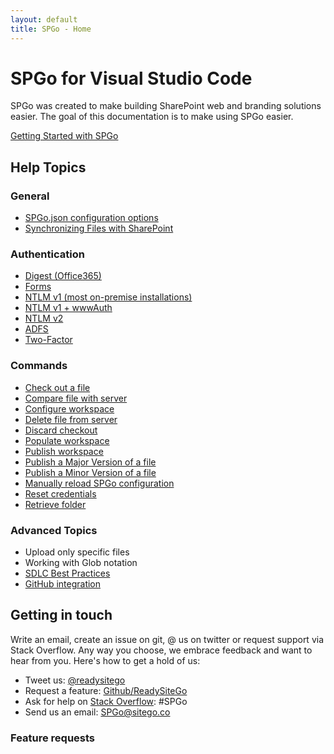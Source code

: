 ```yaml
---
layout: default
title: SPGo - Home
---
```


# SPGo for Visual Studio Code

SPGo was created to make building SharePoint web and branding solutions easier. The goal of this documentation is to make using SPGo easier.

[Getting Started with SPGo](./Getting-Started-with-SPGo)

## Help Topics
### General
* [SPGo.json configuration options](/spgo/general/Config-Options)
* [Synchronizing Files with SharePoint](/spgo/general/Synchronizing-Files-with-SharePoint)

### Authentication
* [Digest (Office365)](/spgo/authentication/ADFS-Authentication)
* [Forms](/spgo/authentication/Forms-Authentication)
* [NTLM v1 (most on-premise installations)](/spgo/authentication/NTLM-Authentication)
* [NTLM v1 + wwwAuth](/spgo/authentication/NTLM-www-Authentication)
* [NTLM v2 ](/spgo/authentication/NTLMv2-Authentication)
* [ADFS](/spgo/authentication/ADFS-Authentication)
* [Two-Factor](./spgo/authentication/Two-Factor-Authentication)

### Commands
* [Check out a file](/spgo/commands/Check-Out-File)
* [Compare file with server](/spgo/commands/Compare-With-Server)
* [Configure workspace](/spgo/commands/Configure-Workspace)
* [Delete file from server](/spgo/commands/Delete-File)
* [Discard checkout](/spgo/commands/Discard-Checkout)
* [Populate workspace](/spgo/commands/Populate-Workspace)
* [Publish workspace](/spgo/commands/Publish-Workspace)
* [Publish a Major Version of a file](/spgo/commands/Publish-Major-File)
* [Publish a Minor Version of a file](/spgo/commands/Publish-Minor-File)
* [Manually reload SPGo configuration](/spgo/commands/Reload-Configuration)
* [Reset credentials](/spgo/commands/Reset-Credentials)
* [Retrieve folder](/spgo/commands/Retrieve-Folder)

### Advanced Topics
* Upload only specific files
* Working with Glob notation
* [SDLC Best Practices](/spgo/wiki/advanced/SPGo-and-SDLC)
* [GitHub integration](/spgo/wiki/advanced/Github-Integration)

## Getting in touch
Write an email, create an issue on git, @ us on twitter or request support via Stack Overflow. Any way you choose, we embrace feedback and want to hear from you. Here's how to get a hold of us:

* Tweet us: [@readysitego](https://twitter.com/ReadySiteGo)
* Request a feature: [Github/ReadySiteGo](https://github.com/readysitego/spgo/issues)
* Ask for help on [Stack Overflow](https://stackoverflow.com/): #SPGo
* Send us an email: [SPGo@sitego.co](mailto:spgo@sitego.co)

### Feature requests

